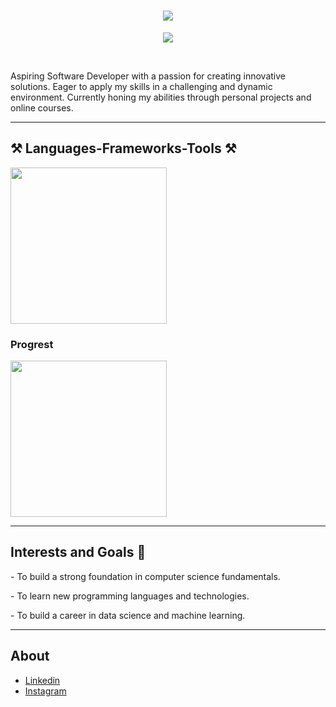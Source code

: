 <h1 align="center">
    <img src="https://readme-typing-svg.herokuapp.com/?font=Righteous&size=35&center=true&vCenter=true&width=900&height=70&duration=4000&lines=Hi+Broo!+👋;+I'm+Mokhammad+Ilham+Putra+Wijaya!;" />
</h1>
<p align = "center">
    <img src="https://github.com/user-attachments/assets/606fc39c-46a4-49e7-a482-3d95198cc6a3"/>
</p>

<br/>

Aspiring Software Developer with a passion for creating innovative solutions. Eager to apply my skills in a challenging and dynamic environment. Currently honing my abilities through personal projects and online courses.

<hr/>

## ⚒️ Languages-Frameworks-Tools ⚒️

<div>
    <img src="https://skillicons.dev/icons?i=html,css,vscode,git,bootstrap" width = 250 />
</div>

### Progrest

<div>
    <img src="https://skillicons.dev/icons?i=nodejs,python,javascript,cpp,java,nextjs,mysql,github" width = 250 />
</div>

<hr/>

## Interests and Goals 🎯

<p>- To build a strong foundation in computer science fundamentals.<p/>
<p>- To learn new programming languages and technologies.<p/>
<p>- To build a career in data science and machine learning.<p/>

<hr/>

## About

- [Linkedin](https://www.linkedin.com/in/mokhammad-ilham-putra-wijaya-825201288/)
- [Instagram](https://www.instagram.com/hamm._ez/)

<!--
**Mokhamm-Ilham/Mokhamm-Ilham** is a ✨ _special_ ✨ repository because its `README.md` (this file) appears on your GitHub profile.

Here are some ideas to get you started:

- 🔭 I’m currently working on ...
- 🌱 I’m currently learning ...
- 👯 I’m looking to collaborate on ...
- 🤔 I’m looking for help with ...
- 💬 Ask me about ...
- 📫 How to reach me: ...
- 😄 Pronouns: ...
- ⚡ Fun fact: ...
-->
